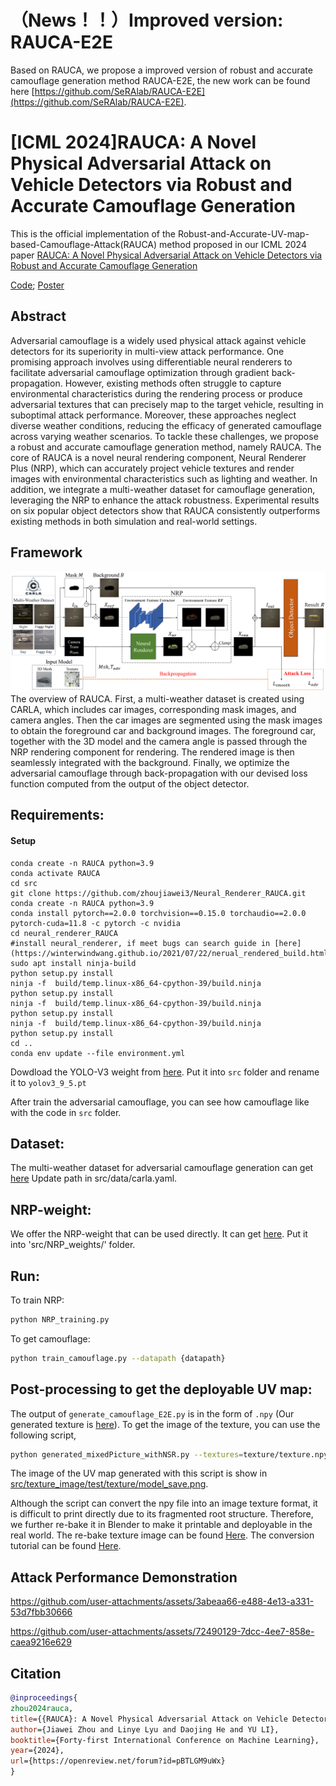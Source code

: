 # （News！！）Improved version: RAUCA-E2E
Based on RAUCA, we propose a improved version of robust and accurate camouflage generation method RAUCA-E2E, the new work can be found here [https://github.com/SeRAlab/RAUCA-E2E](https://github.com/SeRAlab/RAUCA-E2E).

# [ICML 2024]RAUCA: A Novel Physical Adversarial Attack on Vehicle Detectors via Robust and Accurate Camouflage Generation

This is the official implementation of the Robust-and-Accurate-UV-map-based-Camouflage-Attack(RAUCA) method proposed in our ICML 2024 paper [RAUCA: A Novel Physical Adversarial Attack on Vehicle Detectors via Robust and Accurate Camouflage Generation](https://arxiv.org/abs/2402.15853)

[Code](https://github.com/SeRAlab/Robust-and-Accurate-UV-map-based-Camouflage-Attack/tree/main/src); [Poster](https://github.com/SeRAlab/Robust-and-Accurate-UV-map-based-Camouflage-Attack/tree/main/assets/RAUCA_Poster.pdf)



## Abstract
Adversarial camouflage is a widely used physical attack against vehicle detectors for its superiority in multi-view attack performance. One promising approach involves using differentiable neural renderers to facilitate adversarial camouflage optimization through gradient back-propagation. However, existing methods often struggle to capture environmental characteristics during the rendering process or produce adversarial textures that can precisely map to the target vehicle, resulting in suboptimal attack performance. Moreover, these approaches neglect diverse weather conditions, reducing the efficacy of generated camouflage across varying weather scenarios. To tackle these challenges, we propose a robust and accurate camouflage generation method, namely RAUCA. The core of RAUCA is a novel neural rendering component, Neural Renderer Plus (NRP), which can accurately project vehicle textures and render images with environmental characteristics such as lighting and weather. In addition, we integrate a multi-weather dataset for camouflage generation, leveraging the NRP to enhance the attack robustness. Experimental results on six popular object detectors show that RAUCA consistently outperforms existing methods in both simulation and real-world settings.

## Framework
![pipeline](https://github.com/SeRAlab/Robust-and-Accurate-UV-map-based-Camouflage-Attack/blob/main/assets/pipeline.png)
The overview of RAUCA. First, a multi-weather dataset is created using CARLA, which includes car images, corresponding mask images, and camera angles. Then the car images are segmented using the mask images to obtain the foreground car and background images. The foreground car, together with the 3D model and the camera angle is passed through the NRP rendering component for rendering. The rendered image is then seamlessly integrated with the background. Finally, we optimize the adversarial camouflage through back-propagation with our devised loss function computed from the output of the object detector.

## Requirements:

#### Setup

```
conda create -n RAUCA python=3.9
conda activate RAUCA
cd src
git clone https://github.com/zhoujiawei3/Neural_Renderer_RAUCA.git
conda create -n RAUCA python=3.9
conda install pytorch==2.0.0 torchvision==0.15.0 torchaudio==2.0.0 pytorch-cuda=11.8 -c pytorch -c nvidia
cd neural_renderer_RAUCA
#install neural_renderer, if meet bugs can search guide in [here](https://winterwindwang.github.io/2021/07/22/nerual_rendered_build.html)
sudo apt install ninja-build
python setup.py install
ninja -f  build/temp.linux-x86_64-cpython-39/build.ninja
python setup.py install
ninja -f  build/temp.linux-x86_64-cpython-39/build.ninja
python setup.py install
ninja -f  build/temp.linux-x86_64-cpython-39/build.ninja
python setup.py install
cd ..
conda env update --file environment.yml
```

Dowdload the YOLO-V3 weight from [here](https://github.com/ultralytics/yolov3/releases/download/v9.5.0/yolov3.pt). Put it into `src` folder and rename it to `yolov3_9_5.pt`

After train the adversarial camouflage, you can see how camouflage like with the code in `src` folder.
## Dataset:
The multi-weather dataset for adversarial camouflage generation can get [here](https://pan.baidu.com/s/17LdfDcGt3aZygN84JCP46Q?pwd=ir65)
Update path in src/data/carla.yaml.

## NRP-weight:
We offer the NRP-weight that can be used directly. It can get [here](https://pan.baidu.com/s/1iKtlv44Uq_1YcQyLH0SSlQ?pwd=e17m). Put it into 'src/NRP_weights/' folder.


## Run:
To train NRP:
```bash
python NRP_training.py
```
To get camouflage:
```bash
python train_camouflage.py --datapath {datapath}
```

## Post-processing to get the deployable UV map:
The output of `generate_camouflage_E2E.py` is in the form of `.npy` (Our generated texture is [here](https://github.com/SeRAlab/Robust-and-Accurate-UV-map-based-Camouflage-Attack/tree/main/src/textures/texture.npy)). To get the image of the texture, you can use the following script,
```bash
python generated_mixedPicture_withNSR.py --textures=texture/texture.npy
```
The image of the UV map generated with this script is show in [src/texture_image/test/texture/model_save.png](https://github.com/SeRAlab/Robust-and-Accurate-UV-map-based-Camouflage-Attack/tree/main/texture_image/test/texture/model_save.png).

Although the script can convert the npy file into an image texture format, it is difficult to print directly due to its fragmented root structure. Therefore, we further re-bake it in Blender to make it printable and deployable in the real world. The re-bake texture image can be found [Here](https://github.com/SeRAlab/Robust-and-Accurate-UV-map-based-Camouflage-Attack/blob/main/src/texture_image/test/texture/deployable_UV_map.png). The conversion tutorial can be found [Here](https://www.bilibili.com/video/BV1abD3YnEQW/?spm_id_from=333.999.0.0). 

## Attack Performance Demonstration

https://github.com/user-attachments/assets/3abeaa66-e488-4e13-a331-53d7fbb30666

https://github.com/user-attachments/assets/72490129-7dcc-4ee7-858e-caea9216e629










## Citation
```bibtex
@inproceedings{
zhou2024rauca,
title={{RAUCA}: A Novel Physical Adversarial Attack on Vehicle Detectors via Robust and Accurate Camouflage Generation},
author={Jiawei Zhou and Linye Lyu and Daojing He and YU LI},
booktitle={Forty-first International Conference on Machine Learning},
year={2024},
url={https://openreview.net/forum?id=pBTLGM9uWx}
}

